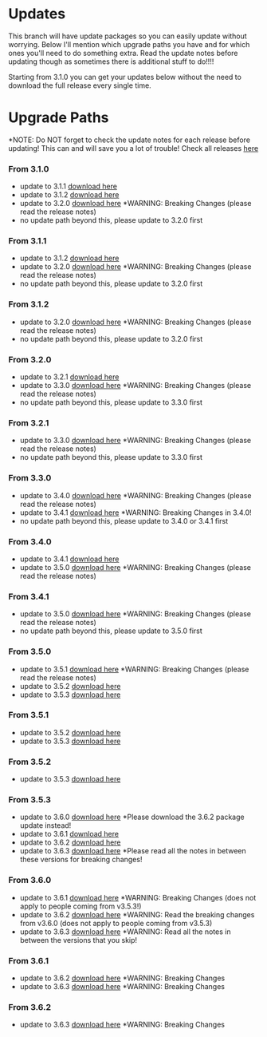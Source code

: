 # Updates

This branch will have update packages so you can easily update without worrying. Below I'll mention which upgrade paths you have and for which ones you'll need to do something extra. Read the update notes before updating though as sometimes there is additional stuff to do!!!!

Starting from 3.1.0 you can get your updates below without the need to download the full release every single time.

# Upgrade Paths
*NOTE: Do NOT forget to check the update notes for each release before updating! This can and will save you a lot of trouble! Check all releases [here](https://github.com/jimz011/homekit-infused/releases)

### From 3.1.0
- update to 3.1.1 [download here](https://github.com/jimz011/homekit-infused/raw/updates/update.v3.1.1.zip)
- update to 3.1.2 [download here](https://github.com/jimz011/homekit-infused/raw/updates/3.1.0-to-3.1.2.zip)
- update to 3.2.0 [download here](https://github.com/jimz011/homekit-infused/raw/updates/3.1.0-to-3.2.0.zip) *WARNING: Breaking Changes (please read the release notes)
- no update path beyond this, please update to 3.2.0 first

### From 3.1.1
- update to 3.1.2 [download here](https://github.com/jimz011/homekit-infused/raw/updates/3.1.1-to-3.1.2.zip)
- update to 3.2.0 [download here](https://github.com/jimz011/homekit-infused/raw/updates/3.1.1-to-3.2.0.zip) *WARNING: Breaking Changes (please read the release notes)
- no update path beyond this, please update to 3.2.0 first

### From 3.1.2
- update to 3.2.0 [download here](https://github.com/jimz011/homekit-infused/raw/updates/3.1.2-to-3.2.0.zip) *WARNING: Breaking Changes (please read the release notes)
- no update path beyond this, please update to 3.2.0 first

### From 3.2.0
- update to 3.2.1 [download here](https://github.com/jimz011/homekit-infused/raw/updates/3.2.0-to-3.2.1.zip)
- update to 3.3.0 [download here](https://github.com/jimz011/homekit-infused/raw/updates/3.2.0-to-3.3.0.zip) *WARNING: Breaking Changes (please read the release notes)
- no update path beyond this, please update to 3.3.0 first

### From 3.2.1
- update to 3.3.0 [download here](https://github.com/jimz011/homekit-infused/raw/updates/3.2.1-to-3.3.0.zip) *WARNING: Breaking Changes (please read the release notes)
- no update path beyond this, please update to 3.3.0 first

### From 3.3.0
- update to 3.4.0 [download here](https://github.com/jimz011/homekit-infused/raw/updates/3.3.0-to-3.4.0.zip) *WARNING: Breaking Changes (please read the release notes)
- update to 3.4.1 [download here](https://github.com/jimz011/homekit-infused/raw/updates/3.3.0-to-3.4.1.zip) *WARNING: Breaking Changes in 3.4.0!
- no update path beyond this, please update to 3.4.0 or 3.4.1 first

### From 3.4.0
- update to 3.4.1 [download here](https://github.com/jimz011/homekit-infused/raw/updates/3.4.0-to-3.4.1.zip)
- update to 3.5.0 [download here](https://github.com/jimz011/homekit-infused/raw/updates/3.4.0-to-3.5.0.zip) *WARNING: Breaking Changes (please read the release notes)

### From 3.4.1
- update to 3.5.0 [download here](https://github.com/jimz011/homekit-infused/raw/updates/3.4.1-to-3.5.0.zip) *WARNING: Breaking Changes (please read the release notes)
- no update path beyond this, please update to 3.5.0 first

### From 3.5.0
- update to 3.5.1 [download here](https://github.com/jimz011/homekit-infused/raw/updates/3.5.0-to-3.5.1.zip) *WARNING: Breaking Changes (please read the release notes)
- update to 3.5.2 [download here](https://github.com/jimz011/homekit-infused/raw/updates/3.5.0-to-3.5.2.zip)
- update to 3.5.3 [download here](https://github.com/jimz011/homekit-infused/raw/updates/3.5.0-to-3.5.3.zip)

### From 3.5.1
- update to 3.5.2 [download here](https://github.com/jimz011/homekit-infused/raw/updates/3.5.1-to-3.5.2.zip)
- update to 3.5.3 [download here](https://github.com/jimz011/homekit-infused/raw/updates/3.5.1-to-3.5.3.zip)

### From 3.5.2
- update to 3.5.3 [download here](https://github.com/jimz011/homekit-infused/raw/updates/3.5.2-to-3.5.3.zip)

### From 3.5.3
- update to 3.6.0 [download here](https://github.com/jimz011/homekit-infused/raw/updates/3.5.3-to-3.6.0.zip) *Please download the 3.6.2 package update instead!
- update to 3.6.1 [download here](https://github.com/jimz011/homekit-infused/raw/updates/3.5.3-to-3.6.1.zip)
- update to 3.6.2 [download here](https://github.com/jimz011/homekit-infused/raw/updates/3.5.3-to-3.6.2.zip)
- update to 3.6.3 [download here](https://github.com/jimz011/homekit-infused/raw/updates/3.5.3-to-3.6.3.zip) *Please read all the notes in between these versions for breaking changes!

### From 3.6.0
- update to 3.6.1 [download here](https://github.com/jimz011/homekit-infused/raw/updates/3.6.0-to-3.6.1.zip) *WARNING: Breaking Changes (does not apply to people coming from v3.5.3!)
- update to 3.6.2 [download here](https://github.com/jimz011/homekit-infused/raw/updates/3.6.0-to-3.6.2.zip) *WARNING: Read the breaking changes from v3.6.0 (does not apply to people coming from v3.5.3)
- update to 3.6.3 [download here](https://github.com/jimz011/homekit-infused/raw/updates/3.6.0-to-3.6.3.zip) *WARNING: Read all the notes in between the versions that you skip!

### From 3.6.1
- update to 3.6.2 [download here](https://github.com/jimz011/homekit-infused/raw/updates/3.6.1-to-3.6.2.zip) *WARNING: Breaking Changes
- update to 3.6.3 [download here](https://github.com/jimz011/homekit-infused/raw/updates/3.6.1-to-3.6.3.zip) *WARNING: Breaking Changes

### From 3.6.2
- update to 3.6.3 [download here](https://github.com/jimz011/homekit-infused/raw/updates/3.6.2-to-3.6.3.zip) *WARNING: Breaking Changes
